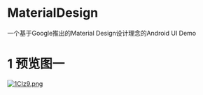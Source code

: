 # MaterialDesign
一个基于Google推出的Material Design设计理念的Android UI Demo

# 1 预览图一

[![1CIz9.png](https://s1.ax1x.com/2017/09/29/1CIz9.png)](https://imgchr.com/i/1CUVf)



